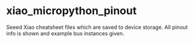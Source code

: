 # xiao_micropython_pinout
Seeed Xiao cheatsheet files which are saved to device storage. All pinout info is shown and example bus instances given.
